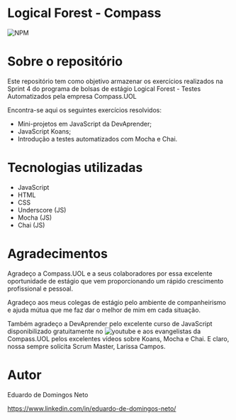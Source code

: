 # Logical Forest - Compass
![NPM](https://img.shields.io/badge/Made%20with-JavaScript-yellow)

# Sobre o repositório

Este repositório tem como objetivo armazenar os exercícios realizados na Sprint 4 do programa de bolsas de estágio Logical Forest - Testes Automatizados pela empresa Compass.UOL

Encontra-se aqui os seguintes exercícios resolvidos:
- Mini-projetos em JavaScript da DevAprender;
- JavaScript Koans;
- Introdução a testes automatizados com Mocha e Chai.


# Tecnologias utilizadas
- JavaScript
- HTML
- CSS
- Underscore (JS)
- Mocha (JS)
- Chai (JS)

# Agradecimentos

Agradeço a Compass.UOL e a seus colaboradores por essa excelente oportunidade de estágio que vem proporcionando um rápido crescimento profissional e pessoal.

Agradeço aos meus colegas de estágio pelo ambiente de companheirismo e ajuda mútua que me faz dar o melhor de mim em cada situação.

Também agradeço a DevAprender pelo excelente curso de JavaScript disponibilizado gratuitamente no ![youtube](https://youtu.be/i6Oi-YtXnAU) e aos evangelistas da Compass.UOL pelos excelentes vídeos sobre Koans, Mocha e Chai. E claro, nossa sempre solícita Scrum Master, Larissa Campos.

# Autor

Eduardo de Domingos Neto

https://www.linkedin.com/in/eduardo-de-domingos-neto/
